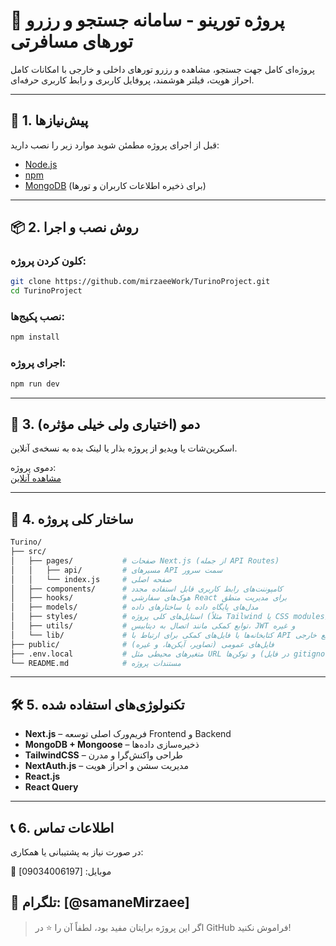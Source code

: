 
# 🧳 پروژه تورینو - سامانه جستجو و رزرو تورهای مسافرتی

پروژه‌ای کامل جهت جستجو، مشاهده و رزرو تورهای داخلی و خارجی با امکانات کامل احراز هویت، فیلتر هوشمند، پروفایل کاربری و رابط کاربری حرفه‌ای.

---

## 🚀 1. پیش‌نیازها

قبل از اجرای پروژه مطمئن شوید موارد زیر را نصب دارید:

- [Node.js](https://nodejs.org/) 
- [npm](https://www.npmjs.com/)
- [MongoDB](https://www.mongodb.com/) (برای ذخیره اطلاعات کاربران و تورها)

---

## 📦 2. روش نصب و اجرا

### کلون کردن پروژه:

```bash
git clone https://github.com/mirzaeeWork/TurinoProject.git
cd TurinoProject
```

### نصب پکیج‌ها:

```bash
npm install
```

### اجرای پروژه:

```bash
npm run dev
```

---

## 🌄 3. دمو (اختیاری ولی خیلی مؤثره)

اسکرین‌شات یا ویدیو از پروژه بذار یا لینک بده به نسخه‌ی آنلاین.

دموی پروژه:  
[مشاهده آنلاین](https://your-demo-link.com)


---

## 📁 4. ساختار کلی پروژه

```bash
Turino/
├── src/
│   ├── pages/           # صفحات Next.js (از جمله API Routes)
│   │   ├── api/         # مسیرهای API سمت سرور
│   │   └── index.js     # صفحه اصلی
│   ├── components/      # کامپوننت‌های رابط کاربری قابل استفاده مجدد
│   ├── hooks/           # هوک‌های سفارشی React برای مدیریت منطق
│   ├── models/          # مدل‌های پایگاه داده یا ساختارهای داده
│   ├── styles/          # استایل‌های کلی پروژه (مثلاً Tailwind یا CSS modules)
│   ├── utils/           # توابع کمکی مانند اتصال به دیتابیس، JWT و غیره
│   └── lib/             # کتابخانه‌ها یا فایل‌های کمکی برای ارتباط با API یا توابع خارجی
├── public/              # فایل‌های عمومی (تصاویر، آیکن‌ها، و غیره)
├── .env.local           # متغیرهای محیطی مثل URL و توکن‌ها (در فایل gitignore)
└── README.md            # مستندات پروژه
```

---

## 🛠 5. تکنولوژی‌های استفاده شده

- **Next.js** – فریم‌ورک اصلی توسعه Frontend و Backend
- **MongoDB + Mongoose** – ذخیره‌سازی داده‌ها
- **TailwindCSS** – طراحی واکنش‌گرا و مدرن
- **NextAuth.js** – مدیریت سشن و احراز هویت
- **React.js** 
- **React Query** 


---


## 📞 6. اطلاعات تماس

در صورت نیاز به پشتیبانی یا همکاری:

📧 موبایل: [09034006197]

📱 تلگرام: [@samaneMirzaee]
---

> اگر این پروژه برایتان مفید بود، لطفاً آن را ⭐ در GitHub فراموش نکنید!
